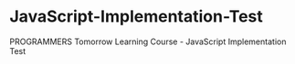 # JavaScript-Implementation-Test
PROGRAMMERS Tomorrow Learning Course - JavaScript Implementation Test
